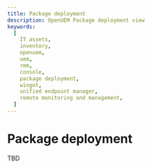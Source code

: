 ```yaml
---
title: Package deployment
description: OpenUEM Package deployment view
keywords:
  [
    IT assets,
    inventory,
    openuem,
    uem,
    rmm,
    console,
    package deployment,
    winget,
    unified endpoint manager,
    remote monitoring and management,
  ]
---
```


# Package deployment

TBD
